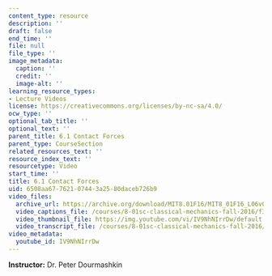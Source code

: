 ```yaml
---
content_type: resource
description: ''
draft: false
end_time: ''
file: null
file_type: ''
image_metadata:
  caption: ''
  credit: ''
  image-alt: ''
learning_resource_types:
- Lecture Videos
license: https://creativecommons.org/licenses/by-nc-sa/4.0/
ocw_type: ''
optional_tab_title: ''
optional_text: ''
parent_title: 6.1 Contact Forces
parent_type: CourseSection
related_resources_text: ''
resource_index_text: ''
resourcetype: Video
start_time: ''
title: 6.1 Contact Forces
uid: 6508aa67-7621-0744-3a25-80daceb726b9
video_files:
  archive_url: https://archive.org/download/MIT8.01F16/MIT8_01F16_L06v01_360p.mp4
  video_captions_file: /courses/8-01sc-classical-mechanics-fall-2016/f3fba7065d6f5c9396ce81c5c0f9e871_IV9NhNIrrDw.vtt
  video_thumbnail_file: https://img.youtube.com/vi/IV9NhNIrrDw/default.jpg
  video_transcript_file: /courses/8-01sc-classical-mechanics-fall-2016/3c49bfa128f1527ce8c80cced2b40df5_IV9NhNIrrDw.pdf
video_metadata:
  youtube_id: IV9NhNIrrDw
---
```

**Instructor:** Dr. Peter Dourmashkin
